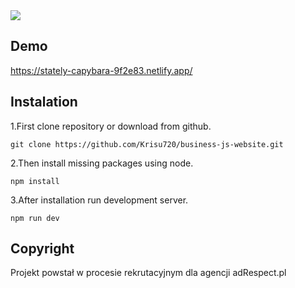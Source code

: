 <img src="https://utfs.io/f/8157f35c-99da-448b-a5d4-ab81a1860c66_preview.png" />

## Demo

https://stately-capybara-9f2e83.netlify.app/

## Instalation 

1.First clone repository or download from github.
```
git clone https://github.com/Krisu720/business-js-website.git
```
2.Then install missing packages using node.
```
npm install
```
3.After installation run development server.
```
npm run dev
```

## Copyright

Projekt powstał w procesie rekrutacyjnym dla agencji adRespect.pl